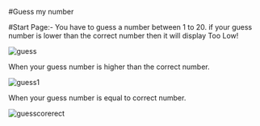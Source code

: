 #Guess my number

#Start Page:-
You have to guess a number between 1 to 20. if your guess number is lower than the correct number then it will display Too Low!

![guess](https://user-images.githubusercontent.com/87376932/178091978-f2209dd6-8231-4ec0-8716-97aade1d64bf.jpeg)


When your guess number is higher than the correct number.

![guess1](https://user-images.githubusercontent.com/87376932/178092249-0a211cb5-ac74-47a0-aa7b-431eaded193c.jpeg)


When your guess number is equal to correct number.

![guesscorerect](https://user-images.githubusercontent.com/87376932/178092264-a168ae6e-9726-466f-8817-85a23561017f.jpeg)


